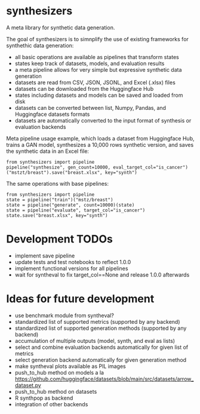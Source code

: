 # synthesizers
A meta library for synthetic data generation.

The goal of synthesizers is to simnplify the use of existing frameworks for synthethic data generation:
* all basic operations are available as pipelines that transform states
* states keep track of datasets, models, and evaluation results
* a meta pipeline allows for very simple but expressive synthetic data generation
* datasets are read from CSV, JSON, JSONL, and Excel (.xlsx) files
* datasets can be downloaded from the Huggingface Hub
* states including datasets and models can be saved and loaded from disk
* datasets can be converted between list, Numpy, Pandas, and Huggingface datasets formats
* datasets are automatically converted to the input format of synthesis or evaluation backends

Meta pipeline usage example, which loads a dataset from Huggingface Hub, trains a GAN model, synthesizes a 10,000 rows synthetic version, and saves the synthetic data in an Excel file:
```
from synthesizers import pipeline
pipeline("synthesize", gen_count=10000, eval_target_col="is_cancer")("mstzt/breast").save("breast.xlsx", key="synth")
```

The same operations with base pipelines:
```
from synthesizers import pipeline
state = pipeline("train")("mstz/breast")
state = pipeline("generate", count=10000)(state)
state = pipeline("evaluate", target_col="is_cancer")
state.save("breast.xlsx", key="synth")

```

# Development TODOs
* implement save pipeline
* update tests and test notebooks to reflect 1.0.0
* implement functional versions for all pipelines
* wait for syntheval to fix target_col==None and release 1.0.0 afterwards

# Ideas for future development
* use benchmark module from syntheval?
* standardized list of supported metrics (supported by any backend)
* standardized list of supported generation methods (supported by any backend)
* accumulation of multiple outputs (model, synth, and eval as lists)
* select and combine evaluation backends automatically for given list of metrics
* select generation backend automatically for given generation method
* make syntheval plots available as PIL images
* push_to_hub method on models a la https://github.com/huggingface/datasets/blob/main/src/datasets/arrow_dataset.py
* push_to_hub method on datasets
* R synthpop as backend
* integration of other backends
